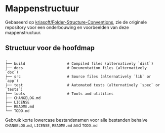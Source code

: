 # Mappenstructuur
Gebaseerd op [kriasoft/Folder-Structure-Conventions](https://github.com/kriasoft/Folder-Structure-Conventions), zie de originele repository voor een onderbouwing en voorbeelden van deze mappenstructuur.

## Structuur voor de hoofdmap

    .
    ├── build                   # Compiled files (alternatively `dist`)
    ├── docs                    # Documentation files (alternatively `doc`)
    ├── src                     # Source files (alternatively `lib` or `app`)
    ├── test                    # Automated tests (alternatively `spec` or `tests`)
    ├── tools                   # Tools and utilities
    ├── CHANGELOG.md
    ├── LICENSE
    ├── README.md
    └── TODO.md
    
Gebruik korte lowercase bestandsnamen voor alle bestanden behalve
`CHANGELOG.md`, `LICENSE`, `README.md` and `TODO.md`
